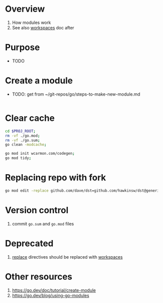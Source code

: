 # Overview
1. How modules work
1. See also [workspaces](./workspaces.md) doc after


# Purpose
- TODO


# Create a module
- TODO: get from ~/git-repos/go/steps-to-make-new-module.md
```sh
```


# Clear cache
```sh
cd $PROJ_ROOT;
rm -vf ./go.mod;
rm -vf ./go.sum;
go clean -modcache;

go mod init wcarmon.com/codegen;
go mod tidy;
```


# Replacing repo with fork
```sh
go mod edit -replace github.com/dave/dst=github.com/hawkinsw/dst@generics
```

# Version control
1. commit `go.sum` and `go.mod` files


# Deprecated
1. [replace](https://go.dev/ref/mod#go-mod-file-replace) directives should be replaced with [workspaces](./workspaces.md)


# Other resources
1. https://go.dev/doc/tutorial/create-module
1. https://go.dev/blog/using-go-modules
